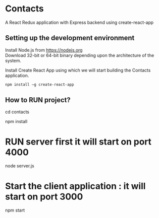 # Contacts
A React Redux application with Express backend using create-react-app

## Setting up the development environment

Install Node.js from https://nodejs.org <br>
Download 32-bit or 64-bit binary depending upon the architecture of the system.

Install Create React App using which we will start building the Contacts application.
```sh
npm install –g create-react-app
```

## How to RUN project?
cd contacts 

npm install

# RUN server first it will start on port 4000
node server.js

# Start the client application : it will start on port 3000
npm start
